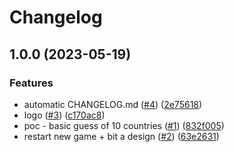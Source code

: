 # Changelog

## 1.0.0 (2023-05-19)


### Features

* automatic CHANGELOG.md ([#4](https://github.com/super-maps-pointer/maps/issues/4)) ([2e75618](https://github.com/super-maps-pointer/maps/commit/2e756186217b54c5e4d77c26a4513f22741b0c9b))
* logo ([#3](https://github.com/super-maps-pointer/maps/issues/3)) ([c170ac8](https://github.com/super-maps-pointer/maps/commit/c170ac8e33ef67f9cfd19a66c7edacbee8f0f466))
* poc - basic guess of 10 countries ([#1](https://github.com/super-maps-pointer/maps/issues/1)) ([832f005](https://github.com/super-maps-pointer/maps/commit/832f005c8f5688af7d9061497765bab958b2c497))
* restart new game + bit a design ([#2](https://github.com/super-maps-pointer/maps/issues/2)) ([63e2631](https://github.com/super-maps-pointer/maps/commit/63e263130dbb3ee2425d837982974be67c2c590a))
